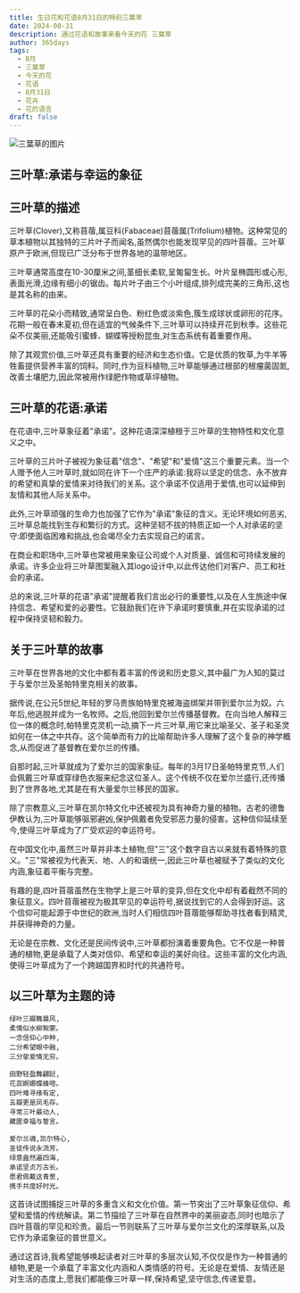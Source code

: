 ```yaml
---
title: 生日花和花语8月31日的特别三葉草
date: 2024-08-31
description: 通过花语和故事来看今天的花 三葉草
author: 365days
tags:
  - 8月
  - 三葉草
  - 今天的花
  - 花语
  - 8月31日
  - 花卉
  - 花的语言
draft: false
---
```



![三葉草的图片](https://cdn.pixabay.com/photo/2018/10/23/19/10/clover-3768689_1280.jpg#center#center)


## 三叶草:承诺与幸运的象征

## 三叶草的描述

三叶草(Clover),又称苜蓿,属豆科(Fabaceae)苜蓿属(Trifolium)植物。这种常见的草本植物以其独特的三片叶子而闻名,虽然偶尔也能发现罕见的四叶苜蓿。三叶草原产于欧洲,但现已广泛分布于世界各地的温带地区。

三叶草通常高度在10-30厘米之间,茎细长柔软,呈匍匐生长。叶片呈椭圆形或心形,表面光滑,边缘有细小的锯齿。每片叶子由三个小叶组成,排列成完美的三角形,这也是其名称的由来。

三叶草的花朵小而精致,通常呈白色、粉红色或淡紫色,簇生成球状或卵形的花序。花期一般在春末夏初,但在适宜的气候条件下,三叶草可以持续开花到秋季。这些花朵不仅美丽,还能吸引蜜蜂、蝴蝶等授粉昆虫,对生态系统有着重要作用。

除了其观赏价值,三叶草还具有重要的经济和生态价值。它是优质的牧草,为牛羊等牲畜提供营养丰富的饲料。同时,作为豆科植物,三叶草能够通过根部的根瘤菌固氮,改善土壤肥力,因此常被用作绿肥作物或草坪植物。

## 三叶草的花语:承诺

在花语中,三叶草象征着"承诺"。这种花语深深植根于三叶草的生物特性和文化意义之中。

三叶草的三片叶子被视为象征着"信念"、"希望"和"爱情"这三个重要元素。当一个人赠予他人三叶草时,就如同在许下一个庄严的承诺:我将以坚定的信念、永不放弃的希望和真挚的爱情来对待我们的关系。这个承诺不仅适用于爱情,也可以延伸到友情和其他人际关系中。

此外,三叶草顽强的生命力也加强了它作为"承诺"象征的含义。无论环境如何恶劣,三叶草总能找到生存和繁衍的方式。这种坚韧不拔的特质正如一个人对承诺的坚守:即使面临困难和挑战,也会竭尽全力去实现自己的诺言。

在商业和职场中,三叶草也常被用来象征公司或个人对质量、诚信和可持续发展的承诺。许多企业将三叶草图案融入其logo设计中,以此传达他们对客户、员工和社会的承诺。

总的来说,三叶草的花语"承诺"提醒着我们言出必行的重要性,以及在人生旅途中保持信念、希望和爱的必要性。它鼓励我们在许下承诺时要慎重,并在实现承诺的过程中保持坚韧和毅力。

## 关于三叶草的故事

三叶草在世界各地的文化中都有着丰富的传说和历史意义,其中最广为人知的莫过于与爱尔兰及圣帕特里克相关的故事。

据传说,在公元5世纪,年轻的罗马贵族帕特里克被海盗绑架并带到爱尔兰为奴。六年后,他逃脱并成为一名牧师。之后,他回到爱尔兰传播基督教。在向当地人解释三位一体的概念时,帕特里克灵机一动,摘下一片三叶草,用它来比喻圣父、圣子和圣灵如何在一体之中共存。这个简单而有力的比喻帮助许多人理解了这个复杂的神学概念,从而促进了基督教在爱尔兰的传播。

自那时起,三叶草就成为了爱尔兰的国家象征。每年的3月17日圣帕特里克节,人们会佩戴三叶草或穿绿色衣服来纪念这位圣人。这个传统不仅在爱尔兰盛行,还传播到了世界各地,尤其是在有大量爱尔兰移民的国家。

除了宗教意义,三叶草在凯尔特文化中还被视为具有神奇力量的植物。古老的德鲁伊教认为,三叶草能够驱邪避凶,保护佩戴者免受邪恶力量的侵害。这种信仰延续至今,使得三叶草成为了广受欢迎的幸运符号。

在中国文化中,虽然三叶草并非本土植物,但"三"这个数字自古以来就有着特殊的意义。"三"常被视为代表天、地、人的和谐统一,因此三叶草也被赋予了类似的文化内涵,象征着平衡与完整。

有趣的是,四叶苜蓿虽然在生物学上是三叶草的变异,但在文化中却有着截然不同的象征意义。四叶苜蓿被视为极其罕见的幸运符号,据说找到它的人会得到好运。这个信仰可能起源于中世纪的欧洲,当时人们相信四叶苜蓿能够帮助寻找者看到精灵,并获得神奇的力量。

无论是在宗教、文化还是民间传说中,三叶草都扮演着重要角色。它不仅是一种普通的植物,更是承载了人类对信仰、希望和幸运的美好向往。这些丰富的文化内涵,使得三叶草成为了一个跨越国界和时代的共通符号。

## 以三叶草为主题的诗

    绿叶三瓣舞晨风,
    柔情似水柳絮蒙。
    一念信仰心中种,
    二分希望眼中融,
    三分挚爱情无穷。

    田野轻盈舞翩跹,
    花蕊婀娜蝶蜂喧。
    四叶难寻缘有定,
    五瓣更是凤毛存。
    寻常三叶最动人,
    藏匿幸福与誓言。

    爱尔兰魂,凯尔特心,
    圣徒传说永流芳。
    绿意盎然遍四海,
    承诺坚贞万古长。
    愿君佩戴这青葱,
    携手共度好时光。

这首诗试图捕捉三叶草的多重含义和文化价值。第一节突出了三叶草象征信仰、希望和爱情的传统解读。第二节描绘了三叶草在自然界中的美丽姿态,同时也暗示了四叶苜蓿的罕见和珍贵。最后一节则联系了三叶草与爱尔兰文化的深厚联系,以及它作为承诺象征的普世意义。

通过这首诗,我希望能够唤起读者对三叶草的多层次认知,不仅仅是作为一种普通的植物,更是一个承载了丰富文化内涵和人类情感的符号。无论是在爱情、友情还是对生活的态度上,愿我们都能像三叶草一样,保持希望,坚守信念,传递爱意。
